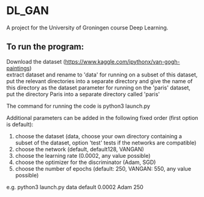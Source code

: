 # DL_GAN
A project for the University of Groningen course Deep Learning.

## To run the program:
Download the dataset (https://www.kaggle.com/ipythonx/van-gogh-paintings)  
extract dataset and rename to 'data'
for running on a subset of this dataset, put the relevant directories into a separate directory and give the name of this directory as the dataset parameter
for running on the 'paris' dataset, put the directory Paris into a separate directory called 'paris'

The command for running the code is
python3 launch.py

Additional parameters can be added in the following fixed order (first option is default):
1. choose the dataset (data, choose your own directory containing a subset of the dataset, option 'test' tests if the networks are compatible)
2. choose the network (default, default128, VANGAN)
3. choose the learning rate (0.0002, any value possible)
4. choose the optimizer for the discriminator (Adam, SGD)
5. choose the number of epochs (default: 250, VANGAN: 550, any value possible)

e.g. python3 launch.py data default 0.0002 Adam 250
